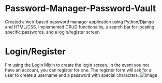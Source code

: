 # Password-Manager-Password-Vault

Created a web-based password manager application using Python/Django and HTML/CSS. Implemented CRUD functionality, a search bar for locating specific passwords, and a login/register screen

# Login/Register
I'm using the Login Mixin to create the login screen. In the event you not have an account, you can register for one.
The register form will ask for a user to create a username and a password with special characters.
![image](https://github.com/noahe10/Password-Manager-Password-Vault/assets/118136389/ece87b9d-4c80-45ec-ac46-3c384fe44a98)
